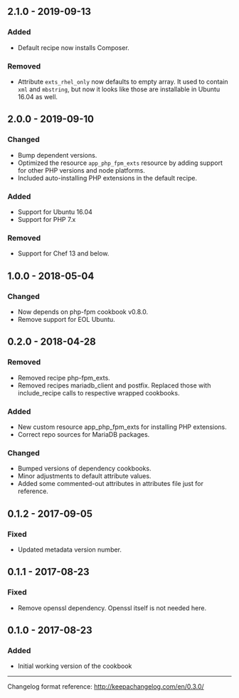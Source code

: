 ## 2.1.0 - 2019-09-13
### Added
- Default recipe now installs Composer.

### Removed
- Attribute `exts_rhel_only` now defaults to empty array. It used to contain `xml` and `mbstring`, but now it looks like those are installable in Ubuntu 16.04 as well.

## 2.0.0 - 2019-09-10
### Changed
- Bump dependent versions.
- Optimized the resource `app_php_fpm_exts` resource by adding support for other PHP versions and node platforms.
- Included auto-installing PHP extensions in the default recipe.

### Added
- Support for Ubuntu 16.04
- Support for PHP 7.x

### Removed
- Support for Chef 13 and below.

## 1.0.0 - 2018-05-04
### Changed
- Now depends on php-fpm cookbook v0.8.0.
- Remove support for EOL Ubuntu.

## 0.2.0 - 2018-04-28
### Removed
- Removed recipe php-fpm_exts.
- Removed recipes mariadb_client and postfix. Replaced those with
include_recipe calls to respective wrapped cookbooks.

### Added
- New custom resource app_php_fpm_exts for installing PHP extensions.
- Correct repo sources for MariaDB packages.

### Changed
- Bumped versions of dependency cookbooks.
- Minor adjustments to default attribute values.
- Added some commented-out attributes in attributes file just for reference.

## 0.1.2 - 2017-09-05
### Fixed
- Updated metadata version number.

## 0.1.1 - 2017-08-23
### Fixed
- Remove openssl dependency. Openssl itself is not needed here.

## 0.1.0 - 2017-08-23
### Added
- Initial working version of the cookbook

---
Changelog format reference: http://keepachangelog.com/en/0.3.0/
